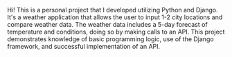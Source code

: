 Hi! This is a personal project that I developed utilizing Python and Django. It's a weather application that allows the user to input 1-2 city locations and compare weather data. The weather data includes a 5-day forecast of temperature and conditions, doing so by making calls to an API. 
This project demonstrates knowledge of basic programming logic, use of the Django framework, and successful implementation of an API. 
